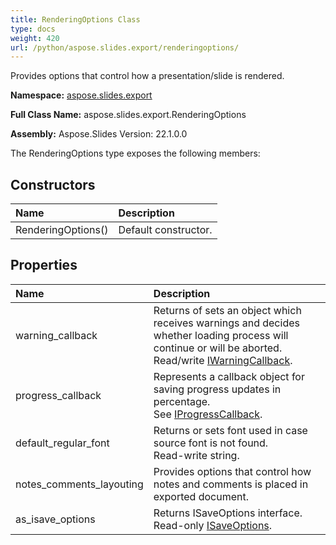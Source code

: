 ```yaml
---
title: RenderingOptions Class
type: docs
weight: 420
url: /python/aspose.slides.export/renderingoptions/
---
```


Provides options that control how a presentation/slide is rendered.

**Namespace:** [aspose.slides.export](/python/aspose.slides.export/)

**Full Class Name:** aspose.slides.export.RenderingOptions

**Assembly:**  Aspose.Slides Version: 22.1.0.0

The RenderingOptions type exposes the following members:
## **Constructors**
|**Name**|**Description**|
| :- | :- |
|RenderingOptions()|Default constructor.|
## **Properties**
|**Name**|**Description**|
| :- | :- |
|warning_callback|Returns of sets an object which receives warnings and decides whether loading process will continue or will be aborted.<br/>            Read/write [IWarningCallback](/python/aspose.slides.warnings/iwarningcallback/).|
|progress_callback|Represents a callback object for saving progress updates in percentage.<br/>            See [IProgressCallback](/python/aspose.slides/iprogresscallback/).|
|default_regular_font|Returns or sets font used in case source font is not found.<br/>            Read-write string.|
|notes_comments_layouting|Provides options that control how notes and comments is placed in exported document.|
|as_isave_options|Returns ISaveOptions interface.<br/>            Read-only [ISaveOptions](/python/aspose.slides.export/isaveoptions/).|

